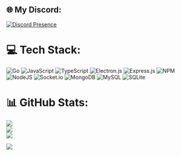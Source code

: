 
## 🌐 My Discord:
[![Discord Presence](https://lanyard.cnrad.dev/api/1248774218720743475)](https://discord.com/users/1248774218720743475)
# 💻 Tech Stack:
![Go](https://img.shields.io/badge/go-%2300ADD8.svg?style=for-the-badge&logo=go&logoColor=white) ![JavaScript](https://img.shields.io/badge/javascript-%23323330.svg?style=for-the-badge&logo=javascript&logoColor=%23F7DF1E) ![TypeScript](https://img.shields.io/badge/typescript-%23007ACC.svg?style=for-the-badge&logo=typescript&logoColor=white) ![Electron.js](https://img.shields.io/badge/Electron-191970?style=for-the-badge&logo=Electron&logoColor=white) ![Express.js](https://img.shields.io/badge/express.js-%23404d59.svg?style=for-the-badge&logo=express&logoColor=%2361DAFB) ![NPM](https://img.shields.io/badge/NPM-%23CB3837.svg?style=for-the-badge&logo=npm&logoColor=white) ![NodeJS](https://img.shields.io/badge/node.js-6DA55F?style=for-the-badge&logo=node.js&logoColor=white) ![Socket.io](https://img.shields.io/badge/Socket.io-black?style=for-the-badge&logo=socket.io&badgeColor=010101) ![MongoDB](https://img.shields.io/badge/MongoDB-%234ea94b.svg?style=for-the-badge&logo=mongodb&logoColor=white) ![MySQL](https://img.shields.io/badge/mysql-%2300000f.svg?style=for-the-badge&logo=mysql&logoColor=white) ![SQLite](https://img.shields.io/badge/sqlite-%2307405e.svg?style=for-the-badge&logo=sqlite&logoColor=white)
# 📊 GitHub Stats:
![](https://github-readme-stats.vercel.app/api?username=kitbot14&theme=slateorange&hide_border=false&include_all_commits=true&count_private=true)<br/>
![](https://github-readme-streak-stats.herokuapp.com/?user=kitbot14&theme=slateorange&hide_border=false)<br/>
![](https://github-readme-stats.vercel.app/api/top-langs/?username=kitbot14&theme=slateorange&hide_border=false&include_all_commits=true&count_private=true&layout=compact)

[![](https://visitcount.itsvg.in/api?id=kit20bot&label=Profile%20Views&color=3&icon=5&pretty=true)](https://visitcount.itsvg.in)
